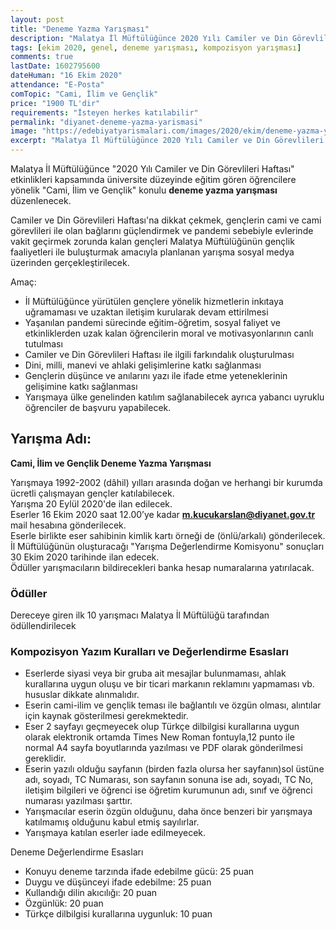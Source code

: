 ```yaml
---
layout: post
title: "Deneme Yazma Yarışması"
description: "Malatya İl Müftülüğünce 2020 Yılı Camiler ve Din Görevlileri Haftası etkinlikleri kapsamında üniversite düzeyinde eğitim gören öğrencilere yönelik "Cami, İlim ve Gençlik" konulu deneme yazma yarışması düzenlenecek."
tags: [ekim 2020, genel, deneme yarışması, kompozisyon yarışması]
comments: true
lastDate: 1602795600
dateHuman: "16 Ekim 2020"
attendance: "E-Posta"
comTopic: "Cami, İlim ve Gençlik"
price: "1900 TL'dir"
requirements: "İsteyen herkes katılabilir"
permalink: "diyanet-deneme-yazma-yarismasi"
image: "https://edebiyatyarismalari.com/images/2020/ekim/deneme-yazma-yarismasi.jpg"
excerpt: "Malatya İl Müftülüğünce 2020 Yılı Camiler ve Din Görevlileri Haftası etkinlikleri kapsamında üniversite düzeyinde eğitim gören öğrencilere yönelik "Cami, İlim ve Gençlik" konulu deneme yazma yarışması düzenlenecek."
---
```


Malatya İl Müftülüğünce "2020 Yılı Camiler ve Din Görevlileri Haftası" etkinlikleri kapsamında üniversite düzeyinde eğitim gören öğrencilere yönelik "Cami, İlim ve Gençlik" konulu **deneme yazma yarışması** düzenlenecek.

Camiler ve Din Görevlileri Haftası'na dikkat çekmek, gençlerin cami ve cami görevlileri ile olan bağlarını güçlendirmek ve pandemi sebebiyle evlerinde vakit geçirmek zorunda kalan gençleri Malatya Müftülüğünün gençlik faaliyetleri ile buluşturmak amacıyla planlanan yarışma sosyal medya üzerinden gerçekleştirilecek.

Amaç:  
- İl Müftülüğünce yürütülen gençlere yönelik hizmetlerin inkıtaya uğramaması ve uzaktan iletişim kurularak devam ettirilmesi
- Yaşanılan pandemi sürecinde eğitim-öğretim, sosyal faliyet ve etkinliklerden uzak kalan öğrencilerin moral ve motivasyonlarının canlı tutulması
- Camiler ve Din Görevlileri Haftası ile ilgili farkındalık oluşturulması
- Dini, milli, manevi ve ahlaki gelişimlerine katkı sağlanması
- Gençlerin düşünce ve anılarını yazı ile ifade etme yeteneklerinin gelişimine katkı sağlanması
- Yarışmaya ülke genelinden katılım sağlanabilecek ayrıca yabancı uyruklu öğrenciler de başvuru yapabilecek.

## Yarışma Adı:  
**Cami, İlim ve Gençlik Deneme Yazma Yarışması**

Yarışmaya 1992-2002 (dâhil) yılları arasında doğan ve herhangi bir kurumda ücretli çalışmayan gençler katılabilecek.  
Yarışma 20 Eylül 2020'de ilan edilecek.  
Eserler 16 Ekim 2020 saat 12.00’ye kadar **m.kucukarslan@diyanet.gov.tr**  mail hesabına gönderilecek.  
Eserle birlikte eser sahibinin kimlik kartı örneği de (önlü/arkalı) gönderilecek.  
İl Müftülüğünün oluşturacağı "Yarışma Değerlendirme Komisyonu" sonuçları 30 Ekim 2020 tarihinde ilan edecek.  
Ödüller yarışmacıların bildirecekleri banka hesap numaralarına yatırılacak.  

### Ödüller
Dereceye giren ilk 10 yarışmacı Malatya İl Müftülüğü tarafından ödüllendirilecek

### Kompozisyon Yazım Kuralları ve Değerlendirme Esasları
- Eserlerde siyasi veya bir gruba ait mesajlar bulunmaması, ahlak kurallarına uygun oluşu ve bir ticari markanın reklamını yapmaması vb. hususlar dikkate alınmalıdır.
- Eserin cami-ilim ve gençlik teması ile bağlantılı ve özgün olması, alıntılar için kaynak gösterilmesi gerekmektedir.
- Eser 2 sayfayı geçmeyecek olup Türkçe dilbilgisi kurallarına uygun olarak elektronik ortamda Times New Roman fontuyla,12 punto ile normal A4 sayfa boyutlarında yazılması ve PDF olarak gönderilmesi gereklidir.
- Eserin yazılı olduğu sayfanın (birden fazla olursa her sayfanın)sol üstüne adı, soyadı, TC Numarası, son sayfanın sonuna ise adı, soyadı, TC No, iletişim bilgileri ve öğrenci ise öğretim kurumunun adı, sınıf ve öğrenci numarası yazılması şarttır.
- Yarışmacılar eserin özgün olduğunu, daha önce benzeri bir yarışmaya katılmamış olduğunu kabul etmiş sayılırlar.
- Yarışmaya katılan eserler iade edilmeyecek.

Deneme Değerlendirme Esasları
- Konuyu deneme tarzında ifade edebilme gücü: 25 puan
- Duygu ve düşünceyi ifade edebilme: 25 puan
- Kullandığı dilin akıcılığı: 20 puan
- Özgünlük: 20 puan
- Türkçe dilbilgisi kurallarına uygunluk: 10 puan